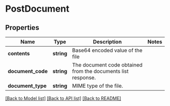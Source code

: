 # PostDocument

## Properties
Name | Type | Description | Notes
------------ | ------------- | ------------- | -------------
**contents** | **string** | Base64 encoded value of the file | 
**document_code** | **string** | The document code obtained from the documents list response. | 
**document_type** | **string** | MIME type of the file. | 

[[Back to Model list]](../README.md#documentation-for-models) [[Back to API list]](../README.md#documentation-for-api-endpoints) [[Back to README]](../README.md)


